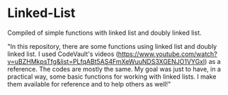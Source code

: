 # Linked-List
Compiled of simple functions with linked list and doubly linked list.

"In this repository, there are some functions using linked list and doubly linked list. I used CodeVault's videos (https://www.youtube.com/watch?v=uBZHMkpsTfg&list=PLfqABt5AS4FmXeWuuNDS3XGENJO1VYGxl) as a reference. The codes are mostly the same. My goal was just to have, in a practical way, some basic functions for working with linked lists. I make them available for reference and to help others as well!"
